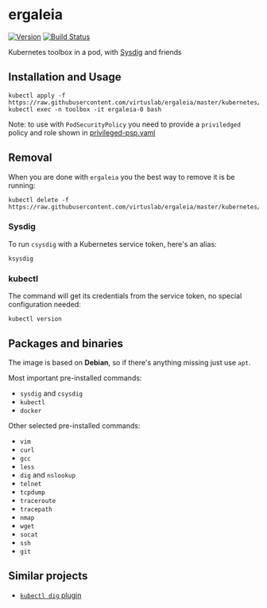 # ergaleia
[![Version](https://img.shields.io/badge/version-v0.0.16-brightgreen.svg)](https://quay.io/virtuslab/ergaleia:v0.0.16)
[![Build Status](https://secure.travis-ci.org/VirtusLab/ergaleia.svg?branch=master)](http://travis-ci.org/VirtusLab/ergaleia)


Kubernetes toolbox in a pod, with [Sysdig](https://github.com/draios/sysdig) and friends

## Installation and Usage

    kubectl apply -f https://raw.githubusercontent.com/virtuslab/ergaleia/master/kubernetes/ergaleia.yaml
    kubectl exec -n toolbox -it ergaleia-0 bash

Note: to use with `PodSecurityPolicy` you need to provide a `priviledged` policy and role shown in [privileged-psp.yaml](kubernetes/privileged-psp.yaml)

## Removal

When you are done with `ergaleia` you the best way to remove it is be running:

    kubectl delete -f https://raw.githubusercontent.com/virtuslab/ergaleia/master/kubernetes/ergaleia.yaml

### Sysdig

To run `csysdig` with a Kubernetes service token, here's an alias:

    ksysdig
    
### kubectl

The command will get its credentials from the service token, no special configuration needed:

    kubectl version

## Packages and binaries

The image is based on **Debian**, so if there's anything missing just use `apt`.

Most important pre-installed commands:
- `sysdig` and `csysdig`
- `kubectl`
- `docker`

Other selected pre-installed commands:
- `vim`
- `curl`
- `gcc`
- `less`
- `dig` and `nslookup`
- `telnet`
- `tcpdump`
- `traceroute`
- `tracepath`
- `nmap`
- `wget`
- `socat`
- `ssh`
- `git`

## Similar projects

- [`kubectl dig` plugin](https://github.com/sysdiglabs/kubectl-dig)
